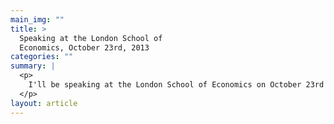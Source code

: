```yaml
---
main_img: ""
title: >
  Speaking at the London School of
  Economics, October 23rd, 2013
categories: ""
summary: |
  <p>
  	I'll be speaking at the London School of Economics on October 23rd at 6:30pm. For more details, click here: <a href="http://www.lse.ac.uk/humanRights/events/2013/Bennoune.aspx">The Centre for the Study of Human Rights at LSE</a>
  </p>
layout: article
---
```

